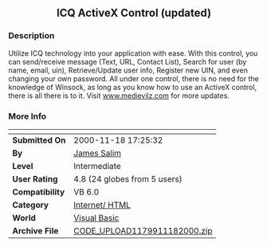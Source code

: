 ﻿<div align="center">

## ICQ ActiveX Control \(updated\)


</div>

### Description

Utilize ICQ technology into your application with ease. With this control, you can send/receive message (Text, URL, Contact List), Search for user (by name, email, uin), Retrieve/Update user info, Register new UIN, and even changing your own password. All under one control, there is no need for the knowledge of Winsock, as long as you know how to use an ActiveX control, there is all there is to it. Visit www.medievilz.com for more updates.
 
### More Info
 


<span>             |<span>
---                |---
**Submitted On**   |2000-11-18 17:25:32
**By**             |[James Salim](https://github.com/Planet-Source-Code/PSCIndex/blob/master/ByAuthor/james-salim.md)
**Level**          |Intermediate
**User Rating**    |4.8 (24 globes from 5 users)
**Compatibility**  |VB 6\.0
**Category**       |[Internet/ HTML](https://github.com/Planet-Source-Code/PSCIndex/blob/master/ByCategory/internet-html__1-34.md)
**World**          |[Visual Basic](https://github.com/Planet-Source-Code/PSCIndex/blob/master/ByWorld/visual-basic.md)
**Archive File**   |[CODE\_UPLOAD1179911182000\.zip](https://github.com/Planet-Source-Code/james-salim-icq-activex-control-updated__1-12890/archive/master.zip)








